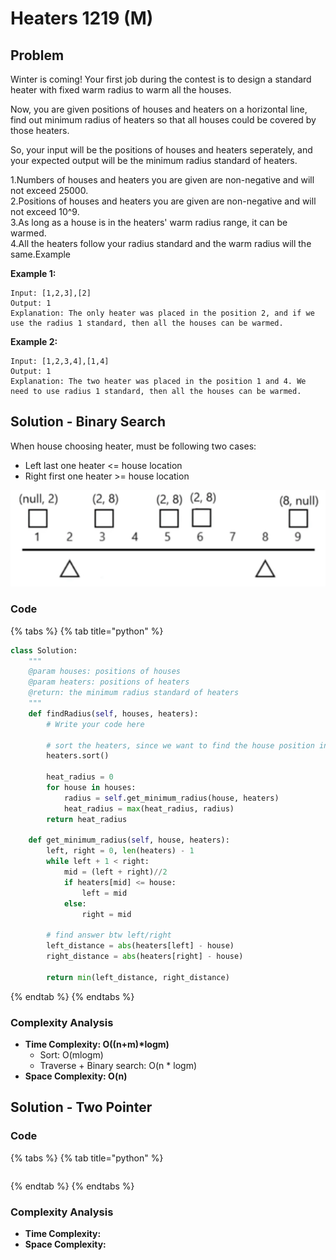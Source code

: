 # Heaters 1219 \(M\)

## Problem

Winter is coming! Your first job during the contest is to design a standard heater with fixed warm radius to warm all the houses.

Now, you are given positions of houses and heaters on a horizontal line, find out minimum radius of heaters so that all houses could be covered by those heaters.

So, your input will be the positions of houses and heaters seperately, and your expected output will be the minimum radius standard of heaters.

1.Numbers of houses and heaters you are given are non-negative and will not exceed 25000.  
2.Positions of houses and heaters you are given are non-negative and will not exceed 10^9.  
3.As long as a house is in the heaters' warm radius range, it can be warmed.  
4.All the heaters follow your radius standard and the warm radius will the same.Example

**Example 1:**

```text
Input: [1,2,3],[2]
Output: 1
Explanation: The only heater was placed in the position 2, and if we use the radius 1 standard, then all the houses can be warmed.
```

**Example 2:**

```text
Input: [1,2,3,4],[1,4]
Output: 1
Explanation: The two heater was placed in the position 1 and 4. We need to use radius 1 standard, then all the houses can be warmed.
```

## Solution - Binary Search

When house choosing heater, must be following two cases:

* Left last one heater &lt;= house location 
* Right first one heater &gt;= house location

![](../../../.gitbook/assets/screen-shot-2021-05-10-at-11.04.46-pm.png)

### Code

{% tabs %}
{% tab title="python" %}
```python
class Solution:
    """
    @param houses: positions of houses
    @param heaters: positions of heaters
    @return: the minimum radius standard of heaters
    """
    def findRadius(self, houses, heaters):
        # Write your code here
        
        # sort the heaters, since we want to find the house position inside heaters 
        heaters.sort()

        heat_radius = 0
        for house in houses:
            radius = self.get_minimum_radius(house, heaters)
            heat_radius = max(heat_radius, radius)
        return heat_radius
    
    def get_minimum_radius(self, house, heaters):
        left, right = 0, len(heaters) - 1
        while left + 1 < right:
            mid = (left + right)//2
            if heaters[mid] <= house:
                left = mid
            else:
                right = mid
        
        # find answer btw left/right
        left_distance = abs(heaters[left] - house)
        right_distance = abs(heaters[right] - house)

        return min(left_distance, right_distance)

```
{% endtab %}
{% endtabs %}

### Complexity Analysis

* **Time Complexity: O\(\(n+m\)\*logm\)**
  * Sort: O\(mlogm\)
  * Traverse + Binary search: O\(n \* logm\)
* **Space Complexity: O\(n\)**

## Solution - Two Pointer

### Code

{% tabs %}
{% tab title="python" %}
```python

```
{% endtab %}
{% endtabs %}

### Complexity Analysis

* **Time Complexity:**
* **Space Complexity:**


